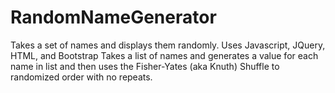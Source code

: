 # RandomNameGenerator
Takes a set of names and displays them randomly.
Uses Javascript, JQuery, HTML, and Bootstrap
Takes a list of names and generates a value for each name in list and then uses the Fisher-Yates (aka Knuth) Shuffle to randomized order with no repeats.
